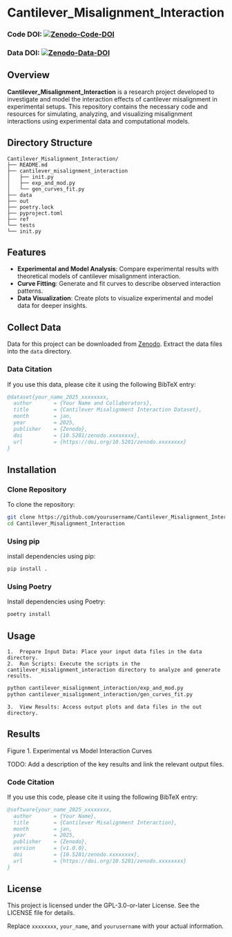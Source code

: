 # Cantilever_Misalignment_Interaction
### Code DOI: [![Zenodo-Code-DOI](https://zenodo.org/badge/DOI/10.5281/zenodo.xxxxxxxx.svg)](https://doi.org/10.5281/zenodo.xxxxxxxx)
### Data DOI: [![Zenodo-Data-DOI](https://zenodo.org/badge/DOI/10.5281/zenodo.xxxxxxxx.svg)](https://doi.org/10.5281/zenodo.xxxxxxxx)

## Overview
**Cantilever_Misalignment_Interaction** is a research project developed to investigate and model the interaction effects of cantilever misalignment in experimental setups. This repository contains the necessary code and resources for simulating, analyzing, and visualizing misalignment interactions using experimental data and computational models.

## Directory Structure

```
Cantilever_Misalignment_Interaction/
├── README.md
├── cantilever_misalignment_interaction
│   ├── init.py
│   ├── exp_and_mod.py
│   └── gen_curves_fit.py
├── data
├── out
├── poetry.lock
├── pyproject.toml
├── ref
└── tests
└── init.py
```

## Features
- **Experimental and Model Analysis**: Compare experimental results with theoretical models of cantilever misalignment interaction.
- **Curve Fitting**: Generate and fit curves to describe observed interaction patterns.
- **Data Visualization**: Create plots to visualize experimental and model data for deeper insights.

## Collect Data
Data for this project can be downloaded from [Zenodo](https://zenodo.org/records/xxxxxxxx). Extract the data files into the `data` directory.

### Data Citation
If you use this data, please cite it using the following BibTeX entry:
```bibtex
@dataset{your_name_2025_xxxxxxxx,
  author       = {Your Name and Collaborators},
  title        = {Cantilever Misalignment Interaction Dataset},
  month        = jan,
  year         = 2025,
  publisher    = {Zenodo},
  doi          = {10.5281/zenodo.xxxxxxxx},
  url          = {https://doi.org/10.5281/zenodo.xxxxxxxx}
}
```

## Installation
### Clone Repository

To clone the repository:

```sh
git clone https://github.com/yourusername/Cantilever_Misalignment_Interaction.git
cd Cantilever_Misalignment_Interaction
```

### Using pip
install dependencies using pip:
```sh
pip install .
```

### Using Poetry

Install dependencies using Poetry:

```sh
poetry install
```

## Usage
	1.	Prepare Input Data: Place your input data files in the data directory.
	2.	Run Scripts: Execute the scripts in the cantilever_misalignment_interaction directory to analyze and generate results.

```sh
python cantilever_misalignment_interaction/exp_and_mod.py
python cantilever_misalignment_interaction/gen_curves_fit.py
```

	3.	View Results: Access output plots and data files in the out directory.

## Results

Figure 1. Experimental vs Model Interaction Curves

TODO: Add a description of the key results and link the relevant output files.

### Code Citation

If you use this code, please cite it using the following BibTeX entry:

```bibtex
@software{your_name_2025_xxxxxxxx,
  author       = {Your Name},
  title        = {Cantilever Misalignment Interaction},
  month        = jan,
  year         = 2025,
  publisher    = {Zenodo},
  version      = {v1.0.0},
  doi          = {10.5281/zenodo.xxxxxxxx},
  url          = {https://doi.org/10.5281/zenodo.xxxxxxxx}
}
```

## License

This project is licensed under the GPL-3.0-or-later License. See the LICENSE file for details.

Replace `xxxxxxxx`, `your_name`, and `yourusername` with your actual information.
